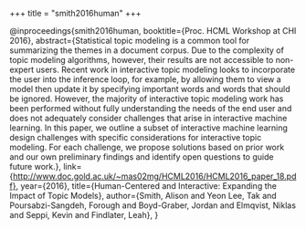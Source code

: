+++
title = "smith2016human"
+++

@inproceedings{smith2016human,
   booktitle={Proc. HCML Workshop at CHI 2016},
   abstract={Statistical topic modeling is a common tool for
summarizing the themes in a document corpus. Due to
the complexity of topic modeling algorithms, however, their results are not accessible to non-expert users.
Recent work in interactive topic modeling looks to
incorporate the user into the inference loop, for
example, by allowing them to view a model then
update it by specifying important words and words that
should be ignored. However, the majority of interactive
topic modeling work has been performed without fully
understanding the needs of the end user and does not
adequately consider challenges that arise in interactive
machine learning. In this paper, we outline a subset of
interactive machine learning design challenges with
specific considerations for interactive topic modeling.
For each challenge, we propose solutions based on
prior work and our own preliminary findings and
identify open questions to guide future work.},
   link={http://www.doc.gold.ac.uk/~mas02mg/HCML2016/HCML2016_paper_18.pdf},
   year={2016},
   title={Human-Centered and Interactive: Expanding the Impact of Topic Models},
   author={Smith, Alison and Yeon Lee, Tak and Poursabzi-Sangdeh, Forough and Boyd-Graber, Jordan and Elmqvist, Niklas and Seppi, Kevin and Findlater, Leah},
}
